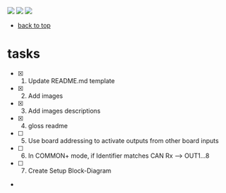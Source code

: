[![](https://img.shields.io/badge/organization-nikoschalikias-blue.svg)](https://github.com/nikoschalikias) 
[![](https://img.shields.io/badge/remote-STM32F103C6__CAN2-green.svg)](https://github.com/nikoschalikias/STM32F103C6_CAN2) 
[![](https://img.shields.io/badge/local-F:\prj__soft\STM32F103C6__CAN2-orange.svg)]() 


* [back to top](README.md)

# tasks

- [x] 1. Update README.md template
- [x] 2. Add images
- [x] 3. Add images descriptions
- [x] 4. gloss readme
- [ ] 5. Use board addressing to activate outputs from other board inputs
- [ ] 6. In COMMON+ mode, if Identifier matches  CAN Rx --> OUT1...8
- [ ] 7. Create Setup Block-Diagram
- 




